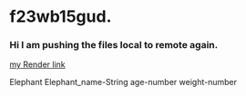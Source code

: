 # f23wb15gud.
### Hi I am pushing the files local to remote again.
[my Render link](https://f23wb15gude.onrender.com)

Elephant Elephant_name-String age-number weight-number
